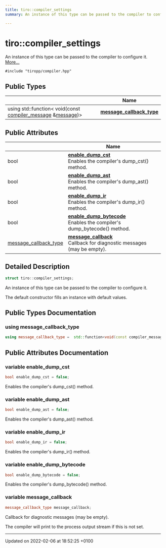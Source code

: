 ```yaml
---
title: tiro::compiler_settings
summary: An instance of this type can be passed to the compiler to configure it. 

---
```


# tiro::compiler_settings



An instance of this type can be passed to the compiler to configure it.  [More...](#detailed-description)


`#include "tiropp/compiler.hpp"`

## Public Types

|                | Name           |
| -------------- | -------------- |
| using std::function&lt; void(const [compiler&#95;message](/docs/api/classes/structtiro&#95;1&#95;1compiler&#95;&#95;message) &[message](/docs/api/namespaces/namespacetiro#function-message))&gt; | **[message_callback_type](/docs/api/classes/structtiro_1_1compiler__settings#using-message-callback-type)**  |

## Public Attributes

|                | Name           |
| -------------- | -------------- |
| bool | **[enable_dump_cst](/docs/api/classes/structtiro_1_1compiler__settings#variable-enable-dump-cst)** <br>Enables the compiler's dump_cst() method.  |
| bool | **[enable_dump_ast](/docs/api/classes/structtiro_1_1compiler__settings#variable-enable-dump-ast)** <br>Enables the compiler's dump_ast() method.  |
| bool | **[enable_dump_ir](/docs/api/classes/structtiro_1_1compiler__settings#variable-enable-dump-ir)** <br>Enables the compiler's dump_ir() method.  |
| bool | **[enable_dump_bytecode](/docs/api/classes/structtiro_1_1compiler__settings#variable-enable-dump-bytecode)** <br>Enables the compiler's dump_bytecode() method.  |
| [message&#95;callback&#95;type](/docs/api/classes/structtiro&#95;1&#95;1compiler&#95;&#95;settings#using-message-callback-type) | **[message_callback](/docs/api/classes/structtiro_1_1compiler__settings#variable-message-callback)** <br>Callback for diagnostic messages (may be empty).  |

## Detailed Description

```cpp
struct tiro::compiler_settings;
```

An instance of this type can be passed to the compiler to configure it. 

The default constructor fills an instance with default values. 

## Public Types Documentation

### using message_callback_type

```cpp
using message_callback_type =  std::function<void(const compiler_message& message)>;
```


## Public Attributes Documentation

### variable enable_dump_cst

```cpp
bool enable_dump_cst = false;
```

Enables the compiler's dump_cst() method. 

### variable enable_dump_ast

```cpp
bool enable_dump_ast = false;
```

Enables the compiler's dump_ast() method. 

### variable enable_dump_ir

```cpp
bool enable_dump_ir = false;
```

Enables the compiler's dump_ir() method. 

### variable enable_dump_bytecode

```cpp
bool enable_dump_bytecode = false;
```

Enables the compiler's dump_bytecode() method. 

### variable message_callback

```cpp
message_callback_type message_callback;
```

Callback for diagnostic messages (may be empty). 

The compiler will print to the process output stream if this is not set. 


-------------------------------

Updated on 2022-02-06 at 18:52:25 +0100